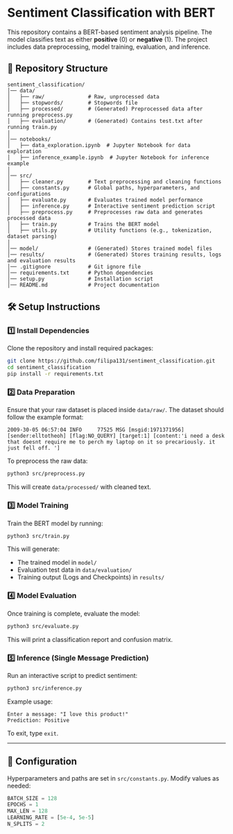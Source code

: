 # Sentiment Classification with BERT

This repository contains a BERT-based sentiment analysis pipeline. The model classifies text as either **positive** (0) or **negative** (1). The project includes data preprocessing, model training, evaluation, and inference.

## 📁 Repository Structure
```
sentiment_classification/
│── data/
│   ├── raw/              # Raw, unprocessed data
│   ├── stopwords/        # Stopwords file
│   ├── processed/        # (Generated) Preprocessed data after running preprocess.py
│   ├── evaluation/       # (Generated) Contains test.txt after running train.py
│
│── notebooks/
│   ├── data_exploration.ipynb  # Jupyter Notebook for data exploration
│   ├── inference_example.ipynb  # Jupyter Notebook for inference example
│
│── src/
│   ├── cleaner.py        # Text preprocessing and cleaning functions
│   ├── constants.py      # Global paths, hyperparameters, and configurations
│   ├── evaluate.py       # Evaluates trained model performance
│   ├── inference.py      # Interactive sentiment prediction script
│   ├── preprocess.py     # Preprocesses raw data and generates processed data
│   ├── train.py          # Trains the BERT model
│   ├── utils.py          # Utility functions (e.g., tokenization, dataset parsing)
│
│── model/                # (Generated) Stores trained model files
│── results/              # (Generated) Stores training results, logs and evaluation results
│── .gitignore            # Git ignore file
│── requirements.txt      # Python dependencies
│── setup.py              # Installation script
│── README.md             # Project documentation
```

## 🛠 Setup Instructions

### 1️⃣ Install Dependencies

Clone the repository and install required packages:

```bash
git clone https://github.com/filipa131/sentiment_classification.git
cd sentiment_classification
pip install -r requirements.txt
```

### 2️⃣ Data Preparation

Ensure that your raw dataset is placed inside `data/raw/`. The dataset should follow the example format:

```
2009-30-05 06:57:04 INFO     77525 MSG [msgid:1971371956] [sender:elltotheoh] [flag:NO_QUERY] [target:1] [content:'i need a desk that doesnt require me to perch my laptop on it so precariously. it just fell off. ']
```

To preprocess the raw data:

```bash
python3 src/preprocess.py
```

This will create `data/processed/` with cleaned text.

### 3️⃣ Model Training

Train the BERT model by running:

```bash
python3 src/train.py
```

This will generate:
- The trained model in `model/`
- Evaluation test data in `data/evaluation/`
- Training output (Logs and Checkpoints) in `results/`

### 4️⃣ Model Evaluation

Once training is complete, evaluate the model:

```bash
python3 src/evaluate.py
```

This will print a classification report and confusion matrix.

### 5️⃣ Inference (Single Message Prediction)

Run an interactive script to predict sentiment:

```bash
python3 src/inference.py
```

Example usage:
```
Enter a message: "I love this product!"
Prediction: Positive
```

To exit, type `exit`.

---

## 🔧 Configuration

Hyperparameters and paths are set in `src/constants.py`. Modify values as needed:

```python
BATCH_SIZE = 128
EPOCHS = 1
MAX_LEN = 128
LEARNING_RATE = [5e-4, 5e-5]
N_SPLITS = 2
```
